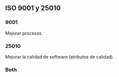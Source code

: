 ## ISO 9001 y 25010
### 9001
Mejorar procesos.
### 25010
Mejorar la calidad de software (atributos de calidad). 
### Both
